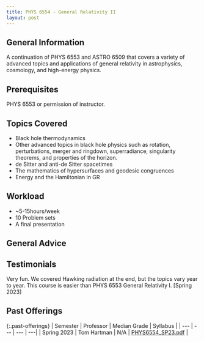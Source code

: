 ```yaml
---
title: PHYS 6554 - General Relativity II
layout: post
---
```


<link rel="stylesheet" href="/main.css">

## General Information
A continuation of PHYS 6553 and ASTRO 6509 that covers a variety of advanced topics and applications of general relativity in astrophysics, cosmology, and high-energy physics.


## Prerequisites

PHYS 6553 or permission of instructor.

## Topics Covered

  - Black hole thermodynamics
  - Other advanced topics in black hole physics such as rotation, perturbations, merger and ringdown, superradiance, singularity theorems, and properties of the horizon.
  - de Sitter and anti-de Sitter spacetimes
  - The mathematics of hypersurfaces and geodesic congruences
  - Energy and the Hamiltonian in GR

## Workload
  - ~5-15hours/week
  - 10 Problem sets
  - A final presentation


## General Advice


## Testimonials

Very fun. We covered Hawking radiation at the end, but the topics vary year to year. This course is easier than PHYS 6553 General Relativity I. [Spring 2023]

## Past Offerings

{:.past-offerings}
| Semester | Professor | Median Grade | Syllabus |
| --- | --- | --- | ---|
| Spring 2023 | Tom Hartman | N/A | <a href="/syllabi/PHYS6554_SP23.pdf">PHYS6554_SP23.pdf</a> |
